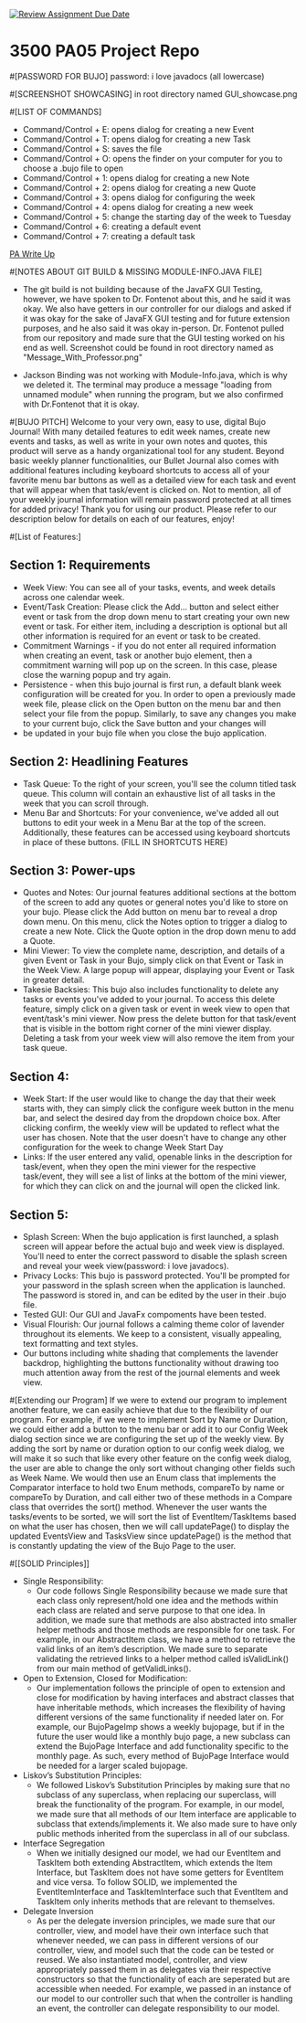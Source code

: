 [![Review Assignment Due Date](https://classroom.github.com/assets/deadline-readme-button-24ddc0f5d75046c5622901739e7c5dd533143b0c8e959d652212380cedb1ea36.svg)](https://classroom.github.com/a/x6ckGcN8)

# 3500 PA05 Project Repo


#[PASSWORD FOR BUJO]
password: i love javadocs
(all lowercase)

#[SCREENSHOT SHOWCASING]
in root directory named GUI_showcase.png

#[LIST OF COMMANDS]
- Command/Control + E: opens dialog for creating a new Event
- Command/Control + T: opens dialog for creating a new Task
- Command/Control + S: saves the file
- Command/Control + O: opens the finder on your computer for you to choose a .bujo file to open
- Command/Control + 1: opens dialog for creating a new Note
- Command/Control + 2: opens dialog for creating a new Quote
- Command/Control + 3: opens dialog for configuring the week
- Command/Control + 4: opens dialog for creating a new week
- Command/Control + 5: change the starting day of the week to Tuesday
- Command/Control + 6: creating a default event
- Command/Control + 7: creating a default task 

[PA Write Up](https://markefontenot.notion.site/PA-05-8263d28a81a7473d8372c6579abd6481)

#[NOTES ABOUT GIT BUILD & MISSING MODULE-INFO.JAVA FILE]
- The git build is not building because of the JavaFX GUI Testing, however, we have spoken to
  Dr. Fontenot about this, and he said it was okay. We also have getters in our controller for
  our dialogs and asked if it was okay for the sake of JavaFX GUI testing and for future extension
  purposes, and he also said it was okay in-person. Dr. Fontenot pulled from our repository and made sure
  that the GUI testing worked on his end as well. Screenshot could be found in root directory named as
  "Message_With_Professor.png"

- Jackson Binding was not working with Module-Info.java, which is why we deleted it. The terminal
  may produce a message "loading from unnamed module" when running the program, but we also confirmed with
  Dr.Fontenot that it is okay.

#[BUJO PITCH]
Welcome to your very own, easy to use, digital Bujo Journal! 
With many detailed features to edit week names, create new events and tasks, as well as write in your own notes and 
quotes, this product will serve as a handy organizational tool for any student. Beyond basic weekly planner 
functionalities, our Bullet Journal also comes with additional features including keyboard shortcuts to access all of 
your favorite menu bar buttons as well as a detailed view for each task and event that will appear when that task/event 
is clicked on. Not to mention, all of your weekly journal information will remain password protected at all times 
for added privacy! 
Thank you for using our product. Please refer to our description below for details on each of our features, enjoy!

#[List of Features:]
## Section 1: Requirements
- Week View: You can see all of your tasks, events, and week details across one calendar week.
- Event/Task Creation: Please click the Add... button and select either event or task
from the drop down menu to start creating your own new event or task. For either item,
including a description is optional but all other information is required for an event or
task to be created. 
- Commitment Warnings - if you do not enter all required information when creating an 
event, task or another bujo element, then a commitment warning will pop up on the screen.
In this case, please close the warning popup and try again.
- Persistence - when this bujo journal is first run, a default blank week configuration
will be created for you. In order to open a previously made week file, please click on the
Open button on the menu bar and then select your file from the popup. Similarly, to save
any changes you make to your current bujo, click the Save button and your changes will
- be updated in your bujo file when you close the bujo application. 

## Section 2: Headlining Features
- Task Queue: To the right of your screen, you'll see the column titled
task queue. This column will contain an exhaustive list of all tasks in 
the week that you can scroll through. 
- Menu Bar and Shortcuts: For your convenience, we've added all out buttons to edit your 
week in a Menu Bar at the top of the screen. Additionally, these features can be accessed
using keyboard shortcuts in place of these buttons. (FILL IN SHORTCUTS HERE)

## Section 3: Power-ups
- Quotes and Notes: Our journal features additional sections at the bottom of the screen
to add any quotes or general notes you'd like to store on your bujo. Please click the Add
button on menu bar to reveal a drop down menu. On this menu, click the Notes option to
trigger a dialog to create a new Note. Click the Quote option in the drop down menu to add 
a Quote.
- Mini Viewer: To view the complete name, description, and details of a given Event or Task
in your Bujo, simply click on that Event or Task in the Week View. A large popup will
appear, displaying your Event or Task in greater detail.
- Takesie Backsies: This bujo also includes functionality to delete any tasks or events
you've added to your journal. To access this delete feature, simply click on a given task
or event in week view to open that event/task's mini viewer. Now press the delete button
for that task/event that is visible in the bottom right corner of the mini viewer display.
Deleting a task from your week view will also remove the item from your task queue.

## Section 4: 
- Week Start: If the user would like to change the day that their week starts with, they can simply 
click the configure week button in the menu bar, and select the desired day from the dropdown choice box.
After clicking confirm, the weekly view will be updated to reflect what the user has chosen. Note that the
user doesn't have to change any other configuration for the week to change Week Start Day
- Links: If the user entered any valid, openable links in the description for task/event, when they open
the mini viewer for the respective task/event, they will see a list of links at the bottom of the mini viewer,
for which they can click on and the journal will open the clicked link. 

## Section 5:
- Splash Screen: When the bujo application is first launched, a splash screen will appear
before the actual bujo and week view is displayed. You'll need to enter the correct 
password to disable the splash screen and reveal your week view(password: i love javadocs).
- Privacy Locks: This bujo is password protected. You'll be prompted for your password
in the splash screen when the application is launched. The password is stored in, and 
can be edited by the user in their .bujo file. 
- Tested GUI: Our GUI and JavaFx compoments have been tested. 
- Visual Flourish: Our journal follows a calming theme color of lavender throughout its
elements. We keep to a consistent, visually appealing, text formatting and text styles.
- Our buttons including white shading that complements the lavender backdrop, 
highlighting the buttons functionality without drawing too much attention away from the 
rest of the journal elements and week view. 


#[Extending our Program]
If we were to extend our program to implement another feature, we can easily achieve that due to the flexibility 
of our program. For example, if we were to implement Sort by Name or Duration, we could either add a button to 
the menu bar or add it to our Config Week dialog section since we are configuring the set up of the weekly view. 
By adding the sort by name or duration option to our config week dialog, we will make it so such that like every 
other feature on the config week dialog, the user are able to change the only sort without changing other fields 
such as Week Name. We would then use an Enum class that implements the Comparator interface to hold two Enum methods, 
compareTo by name or compareTo by Duration, and call either two of these methods in a Compare class that overrides 
the sort() method. Whenever the user wants the tasks/events to be sorted, we will sort the list of EventItem/TaskItems 
based on what the user has chosen, then we will call updatePage() to display the updated EventsView and TasksView 
since updatePage() is the method that is constantly updating the view of the Bujo Page to the user.

#[[SOLID Principles]]
- Single Responsibility:
    - Our code follows Single Responsibility because we made sure that each class only represent/hold
      one idea and the methods within each class are related and serve purpose to that one idea. In addition,
      we made sure that methods are also abstracted into smaller helper methods and those methods are responsible
      for one task. For example, in our AbstractItem class, we have a method to retrieve the valid links of an item’s
      description. We made sure to separate validating the retrieved links to a helper method called isValidLink()
      from our main method of getValidLinks().
- Open to Extension, Closed for Modification:
    - Our implementation follows the principle of open to extension and close for modification by
      having interfaces and abstract classes that have inheritable methods, which increases the
      flexibility of having different versions of the same functionality if needed later on. For example,
      our BujoPageImp shows a weekly bujopage, but if in the future the user would like a monthly bujo page,
      a new subclass can extend the BujoPage Interface and add functionality specific to the monthly page.
      As such, every method of BujoPage Interface would be needed for a larger scaled bujopage.
- Liskov’s Substitution Principles:
    - We followed Liskov’s Substitution Principles by making sure that no subclass of any superclass, when
      replacing our superclass, will break the functionality of the program. For example, in our model, we
      made sure that all methods of our Item interface are applicable to subclass that extends/implements it.
      We also made sure to have only public methods inherited from the superclass in all of our subclass.
- Interface Segregation
    - When we initially designed our model, we had our EventItem and TaskItem both extending AbstractItem,
      which extends the Item Interface, but TaskItem does not have some getters for EventItem and vice versa.
      To follow SOLID, we implemented the EventItemInterface and TaskItemInterface such that EventItem and TaskItem
      only inherits methods that are relevant to themselves.
- Delegate Inversion
    - As per the delegate inversion principles, we made sure that our controller, view, and model have
      their own interface such that whenever needed, we can pass in different versions of our controller,
      view, and model such that the code can be tested or reused. We also instantiated model, controller,
      and view appropriately passed them in as delegates via their respective constructors so that the functionality
      of each are seperated but are accessible when needed. For example, we passed in an instance of our model
      to our controller such that when the controller is handling an event, the controller can delegate
      responsibility to our model.



